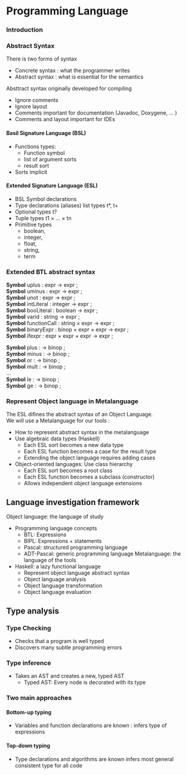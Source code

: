 # Programming Language

### Introduction

### Abstract Syntax
There is two forms of syntax
- Concrete syntax : what the programmer writes
- Abstract syntax : what is essential for the semantics

Absttract syntax originally developed for compiling
- Ignore comments
- Ignore layout
- Comments important for documentation (Javadoc, Doxygene, ... )
- Comments and layout important for IDEs

#### Basil Signature Language (BSL)
- Functions types:
  - Function symbol
  - list of argument sorts
  - result sort
- Sorts implicit 

#### Extended Signature Language (ESL)
- BSL Symbol declarations
- Type declarations (aliases) list types t*, t+
- Optional types t?
- Tuple types t1 × ... × tn
- Primitive types
  - boolean, 
  - integer, 
  - float, 
  - string, 
  - term


### Extended BTL abstract syntax

**Symbol** uplus : expr → expr ; \
**Symbol** uminus : expr → expr ;\
**Symbol** unot : expr → expr ;\
**Symbol** intLiteral : integer → expr ;\
**Symbol** booLiteral : boolean → expr ;\
**Symbol** varid : string → expr ;\
**Symbol** functionCall : string × expr → expr ;\
**Symbol** binaryExpr : binop × expr × expr → expr ; \
**Symbol** ifexpr : expr × expr × expr → expr ; 

**Symbol** plus : → binop ;\
**Symbol** minus : → binop ;\
**Symbol** or : → binop ;\
**Symbol** mult : → binop ;\
... \
**Symbol** le : → binop ;\
**Symbol** ge : → binop ;



### Represent Object language in Metalanguage
The ESL difines the abstract syntax of an Object Language. \
We will use a Metalanguage for our tools :
- How to represent abstract syntax in the metalanguage
- Use algebraic data types (Haskell)
  - Each ESL sort becomes a new data type
  - Each ESL function becomes a case for the result type
  - Extending the object language requires adding cases
- Object-oriented languages: Use class hierarchy
  - Each ESL sort becomes a root class
  - Each ESL function becomes a subclass (constructor)
  - Allows independent object language extensions

## Language investigation framework

Object language: the language of study
- Programming language concepts
  - BTL: Expressions
  - BIPL: Expressions + statements
  - Pascal: structured programming language
  - ADT-Pascal: generic programming language
Metalanguage: the language of the tools
- Haskell: a lazy functional language
  - Represent object language abstract syntax
  - Object language analysis
  - Object language transformation
  - Object language evaluation


## Type analysis

### Type Checking
- Checks that a program is well typed
- Discovers many subtle programming errors
### Type inference
- Takes an AST and creates a new, typed AST
  - Typed AST: Every node is decorated with its type
### Two main approaches

#### Bottom-up typing
- Variables and function declarations are known : infers type of expressions
#### Top-down typing
- Type declarations and algorithms are known infers most general consistent type for all code




















